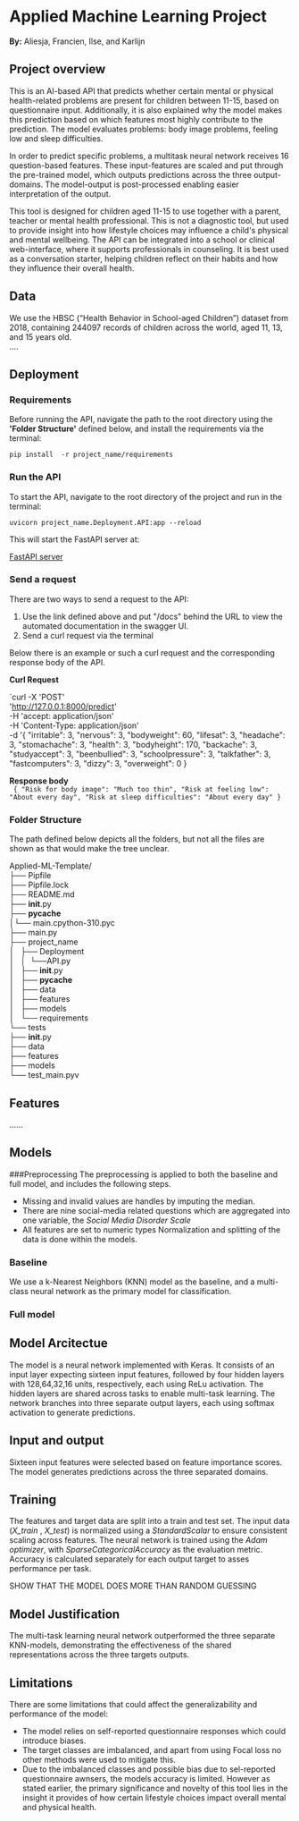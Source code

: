 
# Applied Machine Learning Project  
**By:** Aliesja, Francien, Ilse, and Karlijn

## Project overview
This is an AI-based API that predicts whether certain mental or physical health-related problems are present for children between 11-15, based on questionnaire input.
Additionally, it is also explained why the model makes this prediction based on which features most highly contribute to the prediction. 
The model evaluates problems: body image problems, feeling low and sleep difficulties. 

In order to predict specific problems, a multitask neural network receives 16 question-based features. These input-features are scaled 
and put through the pre-trained model, which outputs predictions across the three output-domains. The model-output is post-processed
enabling easier interpretation of the output. 

This tool is designed for children aged 11-15 to use together with a parent, teacher or mental health professional. 
This is not a diagnostic tool, but used to provide insight into how lifestyle choices may influence a child's 
physical and mental wellbeing. 
The API can be integrated into a school or clinical web-interface, where it supports professionals in counseling. It is best 
used as a conversation starter, helping children reflect on their habits and how they influence their overall health.

## Data
We use the HBSC (“Health Behavior in School-aged Children”) dataset from 2018, containing 244097 records of children across the world, aged 11, 13, and 15 years old.  
....

## Deployment
### Requirements 
Before running the API, navigate the path to the root directory using the **'Folder Structure'** defined below, and install the requirements via the terminal:

`pip install  -r project_name/requirements`

### Run the API
To start the API, navigate to the root directory of the project and run in the terminal:

`uvicorn project_name.Deployment.API:app --reload`

This will start the FastAPI server at:

[FastAPI server](htttp://127.0.0.1:8000)

### Send a request
There are two ways to send a request to the API:
1. Use the link defined above and put "/docs" behind the URL to view the automated documentation in the swagger UI.
2. Send a curl request via the terminal

Below there is an example or such a curl request and the corresponding response body of the API.

**Curl Request**

`curl -X 'POST' \
  'http://127.0.0.1:8000/predict' \
  -H 'accept: application/json' \
  -H 'Content-Type: application/json' \
  -d '{
  "irritable": 3,
  "nervous": 3,
  "bodyweight": 60,
  "lifesat": 3,
  "headache": 3,
  "stomachache": 3,
  "health": 3,
  "bodyheight": 170,
  "backache": 3,
  "studyaccept": 3,
  "beenbullied": 3,
  "schoolpressure": 3,
  "talkfather": 3,
  "fastcomputers": 3,
  "dizzy": 3,
  "overweight": 0
}

**Response body**<br>
`
{
  "Risk for body image": "Much too thin",
  "Risk at feeling low": "About every day",
  "Risk at sleep difficulties": "About every day"
}`

### Folder Structure 

The path defined below depicts all the folders, but not all the files are shown as that would make the tree unclear.

Applied-ML-Template/<br>
├── Pipfile<br> 
├── Pipfile.lock<br>
├── README.md<br>
├── __init__.py<br>
├── __pycache__<br>
│└── main.cpython-310.pyc<br> 
├── main.py<br> 
├── project_name<br> 
│   ├── Deployment<br> 
│   │  └──API.py<br>
│   ├── __init__.py<br> 
│   ├── __pycache__<br> 
│   ├── data<br> 
│   ├── features<br> 
│   ├── models<br> 
│   └── requirements<br> 
└── tests<br> 
    ├── __init__.py<br> 
    ├── data<br> 
    ├── features<br> 
    ├── models<br> 
    └── test_main.pyv



## Features

......

## Models
###Preprocessing 
The preprocessing is applied to both the baseline and full model, and includes the following steps.

- Missing and invalid values are handles by imputing the median.
- There are nine social-media related questions which are aggregated into one variable, the *Social Media Disorder Scale* 
- All features are set to numeric types
Normalization and splitting of the data is done within the models.
### Baseline
We use a k-Nearest Neighbors (KNN) model as the baseline, and a multi-class neural network as the primary model for classification.
### Full model 

## Model Arcitectue 
The model is a neural network implemented with Keras. It consists of an input layer expecting sixteen input features, followed by 
four hidden layers with 128,64,32,16 units, respectively, each using ReLu activation.
The hidden layers are shared across tasks to enable multi-task learning. 
The network branches into three separate output layers, each using softmax activation to generate predictions. 


## Input and  output
Sixteen input features were selected based on feature importance scores. 
The model generates predictions across the three separated domains. 

## Training
The features and target data are split into a train and test set.
The input data (*X_train* , *X_test*) is normalized using a *StandardScalar* to ensure consistent scaling across features. 
The neural network  is trained using the *Adam optimizer*, with *SparseCategoricalAccuracy* as the evaluation metric.
Accuracy is calculated separately for each output target to asses performance per task.

SHOW THAT THE MODEL DOES MORE THAN RANDOM GUESSING 



## Model Justification 
The multi-task learning neural network outperformed the three separate KNN-models, demonstrating the effectiveness of the shared representations 
across the three targets outputs.

## Limitations 
There are some limitations that could affect the generalizability and performance of the model:
- The model relies on self-reported questionnaire responses which could introduce biases. 
- The target classes are imbalanced, and apart from using Focal loss no other methods were used to mitigate this. 
- Due to the imbalanced classes and possible bias due to sel-reported questionnaire awnsers, the models accuracy is limited.
However as stated earlier, the primary significance and novelty of this tool lies in the insight it provides of how certain 
lifestyle choices impact overall mental and physical health. 
